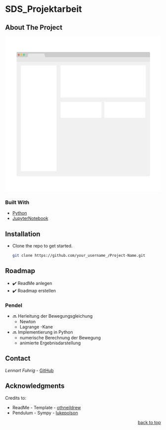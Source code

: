 # SDS_Projektarbeit
<div id="top"></div>

## About The Project
<div align="center">
  <a href="https://github.com/lennart2810/SDS_Projektarbeit/blob/master/appendix">
    <img src="appendix/screenshot.png" alt="Images" width="500" height="500">
  </a>
</div>

<!-- Überschrift mittig ausrichten -->
<!-- <h3 align="center">Überschrift</h3> -->

### Built With
* [Python](https://www.python.org)
* [JupyterNotebook ](https://www.anaconda.com/products/individual#Downloads)

## Installation
* Clone the repo to get started.
   ```sh
   git clone https://github.com/your_username_/Project-Name.git
   ```

<!-- inline code -->
<!-- Clone the repo `git clone https://github.com/your_username_/Project-Name.git` to get started. -->

## Roadmap
- :heavy_check_mark: ReadMe anlegen
- :heavy_check_mark: Roadmap erstellen

### Pendel
- :soon: Herleitung der Bewegungsgleichung 
  - Newton
  - Lagrange
  -Kane 
- :soon: Implementierung in Python 
  - numerische Berechnung der Bewegung
  - animierte Ergebnisdarstellung



## Contact
_Lennart Fuhrig_ - [GitHub](https://github.com/lennart2810) 

## Acknowledgments

Credits to:
* ReadMe - Template - [othneildrew](https://github.com/othneildrew/Best-README-Template)
* Pendulum - Sympy - [lukepolson](https://github.com/lukepolson/youtube_channel/blob/main/Python%20Metaphysics%20Series/vid4.ipynb)



<p align="right"><a href="#top">back to top</a></p>
